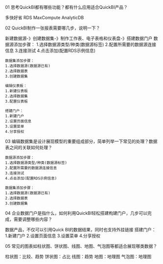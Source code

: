 01 思考QuickBI都有哪些功能？都有什么应用适合QuickBI产品？

多快好省
RDS MaxCompute AnalyticDB

02 QuickBI制作一张报表需要哪几步，说明一下？

新建数据源-》创建数据集-》制作工作表、电子表格和仪表盘-》搭建数据门户
	数据源添加步骤：
	1.选择数据源类型/种类(数据源标签)
	2.配置所需要的数据源连接信息
	3.连接测试
	4.点击添加(配置RDS示例信息)
	
	数据集添加步骤：
	1.选择数据源(数据源已有)
	2.选择数据表
	3.创建数据集
	
	编辑仪表板：
	1.新建仪表板
	2.选择数据集
	3.配置仪表板
	
	搭建门户：
	1.新建门户
	2.设置页面信息
	3.设置菜单
	4.分享授权

03 编辑数据集是设计展现模型的重要组成部分，简单列举一下常见的处理？数据表之间的关联如何处理？

	数据源添加步骤：
	1.选择数据源类型/种类(数据源标签)
	2.配置所需要的数据源连接信息
	3.连接测试
	4.点击添加(配置RDS示例信息)
	
	数据集添加步骤：
	1.选择数据源(数据源已有)
	2.选择数据表
	3.创建数据集

04 企业数据门户是指什么，如何利用QuickBI轻松搭建构建门户，几步可以完成，需要调整哪些内容？

数据产品，不仅可以引用Quick BI的数据结果，同时也支持外挂链接
	搭建门户：
	1.新建门户
	2.设置页面信息
	3.设置菜单
	4.分享授权

05 常见的图表如柱状图、饼状图、线图、地图、气泡图等都适合展现哪类数据？

柱状图：比较、趋势
饼状图：占比
线图：趋势
地图：地理图
气泡图：地理图
